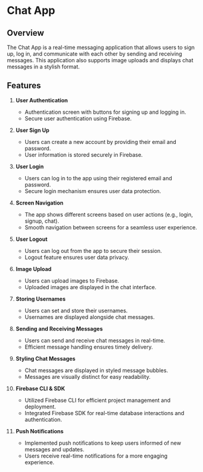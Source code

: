 # Chat App

## Overview

The Chat App is a real-time messaging application that allows users to sign up, log in, and communicate with each other by sending and receiving messages. This application also supports image uploads and displays chat messages in a stylish format.

## Features

1. **User Authentication**
   - Authentication screen with buttons for signing up and logging in.
   - Secure user authentication using Firebase.

2. **User Sign Up**
   - Users can create a new account by providing their email and password.
   - User information is stored securely in Firebase.

3. **User Login**
   - Users can log in to the app using their registered email and password.
   - Secure login mechanism ensures user data protection.

4. **Screen Navigation**
   - The app shows different screens based on user actions (e.g., login, signup, chat).
   - Smooth navigation between screens for a seamless user experience.

5. **User Logout**
   - Users can log out from the app to secure their session.
   - Logout feature ensures user data privacy.

6. **Image Upload**
   - Users can upload images to Firebase.
   - Uploaded images are displayed in the chat interface.

7. **Storing Usernames**
   - Users can set and store their usernames.
   - Usernames are displayed alongside chat messages.

8. **Sending and Receiving Messages**
   - Users can send and receive chat messages in real-time.
   - Efficient message handling ensures timely delivery.

9. **Styling Chat Messages**
   - Chat messages are displayed in styled message bubbles.
   - Messages are visually distinct for easy readability.

10. **Firebase CLI & SDK**
    - Utilized Firebase CLI for efficient project management and deployment.
    - Integrated Firebase SDK for real-time database interactions and authentication.

11. **Push Notifications**
    - Implemented push notifications to keep users informed of new messages and updates.
    - Users receive real-time notifications for a more engaging experience.